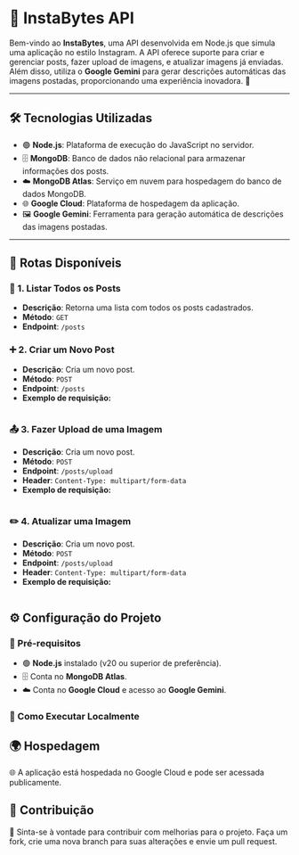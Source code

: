 # 📸 InstaBytes API

Bem-vindo ao **InstaBytes**, uma API desenvolvida em Node.js que simula uma aplicação no estilo Instagram. A API oferece suporte para criar e gerenciar posts, fazer upload de imagens, e atualizar imagens já enviadas. Além disso, utiliza o **Google Gemini** para gerar descrições automáticas das imagens postadas, proporcionando uma experiência inovadora. 🌟

---

## 🛠️ Tecnologias Utilizadas

- 🟢 **Node.js**: Plataforma de execução do JavaScript no servidor.
- 🗄️ **MongoDB**: Banco de dados não relacional para armazenar informações dos posts.
- ☁️ **MongoDB Atlas**: Serviço em nuvem para hospedagem do banco de dados MongoDB.
- 🌐 **Google Cloud**: Plataforma de hospedagem da aplicação.
- 🖼️ **Google Gemini**: Ferramenta para geração automática de descrições das imagens postadas.

---

## 🔗 Rotas Disponíveis

### 📃 1. Listar Todos os Posts
- **Descrição**: Retorna uma lista com todos os posts cadastrados.
- **Método**: `GET`
- **Endpoint**: `/posts`

### ➕ 2. Criar um Novo Post
- **Descrição**: Cria um novo post.  
- **Método**: `POST`
- **Endpoint**: `/posts`
- **Exemplo de requisição:**

```json

```

### 📤 3. Fazer Upload de uma Imagem

- **Descrição**: Cria um novo post.  
- **Método**: `POST`
- **Endpoint**: `/posts/upload`
- **Header**: `Content-Type: multipart/form-data`
- **Exemplo de requisição:**

```json

```

### ✏️ 4. Atualizar uma Imagem

- **Descrição**: Cria um novo post.  
- **Método**: `POST`
- **Endpoint**: `/posts/upload`
- **Header**: `Content-Type: multipart/form-data`
- **Exemplo de requisição:**

```json

```

## ⚙️ Configuração do Projeto

### 📝 Pré-requisitos
- 🟢 **Node.js** instalado (v20 ou superior de preferência).
- 🗄️ Conta no **MongoDB Atlas**.
- ☁️ Conta no **Google Cloud** e acesso ao **Google Gemini**.

### 🚀 Como Executar Localmente


## 🌍 Hospedagem

🌐 A aplicação está hospedada no Google Cloud e pode ser acessada publicamente.

## 🤝 Contribuição

🙌 Sinta-se à vontade para contribuir com melhorias para o projeto. Faça um fork, crie uma nova branch para suas alterações e envie um pull request.
